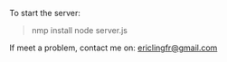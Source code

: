 To start the server:
>nmp install
>node server.js

If meet a problem, contact me on:
ericlingfr@gmail.com

